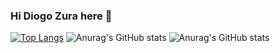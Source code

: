 ### Hi Diogo Zura here  👋


[![Top Langs](https://github-readme-stats.vercel.app/api/top-langs/?username=diogozura&layout=compact)](https://github.com/Diogozura/)
![Anurag's GitHub stats](https://github-readme-stats.vercel.app/api?username=diogozura&hide=contribs,prs)
![Anurag's GitHub stats](https://github-readme-stats.vercel.app/api?username=Diogozura&show_icons=true)
<!--
**Diogozura/Diogozura** is a ✨ _special_ ✨ repository because its `README.md` (this file) appears on your GitHub profile.

Here are some ideas to get you started:

- 🔭 I’m currently working on ...
- 🌱 I’m currently learning ...
- 👯 I’m looking to collaborate on ...
- 🤔 I’m looking for help with ...
- 💬 Ask me about ...
- 📫 How to reach me: ...
- 😄 Pronouns: ...
- ⚡ Fun fact: ...
-->
